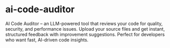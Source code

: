 # ai-code-auditor
AI Code Auditor – an LLM-powered tool that reviews your code for quality, security, and performance issues. Upload your source files and get instant, structured feedback with improvement suggestions. Perfect for developers who want fast, AI-driven code insights.
